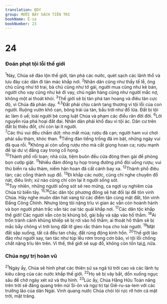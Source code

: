 ```yaml
---
translation: BDY
group: MƯỜI BẢY SÁCH TIÊN TRI
bookName: Ê-sa 
bookNumber: 23
---
```


<div class="title"><h1>24</h1><h3>Đoán phạt tội lỗi thế giới</h3></div>
<span class="verse es_24_1"><sup>1</sup>Này, Chúa sẽ đảo lộn thế giới, tàn phá các nước, quét sạch các lãnh thổ và lưu đày các dân đi tản mác khắp nơi. </span>
<span class="verse es_24_2"><sup>2</sup>Nhân dân cũng như thầy tế lễ, ông chủ cũng như tớ trai, bà chủ cũng như tớ gái, người mua cũng như kẻ bán, người cho vay cũng như kẻ đi vay, chủ ngân hàng cũng như người mắc nợ, không một ai thoát khỏi. </span>
<span class="verse es_24_3"><sup>3</sup>Thế giới sẽ bị tàn phá tan hoang và điêu tàn cực độ, vì Chúa đã phán dạy. </span>
<span class="verse es_24_4 es_24_5"><sup>4,5</sup>Đất phải chịu cảnh tang thương vì tội lỗi của con người. Ruộng vườn khô cạn, bông trái úa tàn, bầu trời như đổ lửa. Đất bị tội ác làm ô uế; loài người bẻ cong luật Chúa và phạm các điều răn đời đời. </span>
<span class="verse es_24_6"><sup>6</sup>Lời nguyền rủa phá hoại đất đai. Nhân dân phải khổ đau vì tội ác. Dân cư trên đất bị thiêu đốt, chỉ còn lại ít người.<br/></span>
<span class="verse es_24_7"><sup>7</sup>Các thú vui đều chấm dứt: nho mất mùa; rượu đã cạn; người ham vui chơi phải sầu thảm, khóc than. </span>
<span class="verse es_24_8"><sup>8</sup>Tiếng đàn tiếng trống đã im bặt, những ngày vui đã qua rồi. </span>
<span class="verse es_24_9"><sup>9</sup>Không ai còn uống rượu nho mà cất giọng hoan ca; rượu mạnh để lại dư vị đắng cay trong cổ họng.<br/></span>
<span class="verse es_24_10"><sup>10</sup>Thành phố rối loạn; nhà cửa, tiệm buôn đều cửa đóng then gài để phòng bọn cướp giật. </span>
<span class="verse es_24_11"><sup>11</sup>Nhiều đám đông tụ họp trong đường phố đòi uống rượu; vui thú biến ra sầu thảm, niềm hân hoan đã cất cánh bay xa. </span>
<span class="verse es_24_12"><sup>12</sup>Thành phố điêu tàn; các cổng thành sụp đổ. </span>
<span class="verse es_24_13"><sup>13</sup>Đi khắp các nước, cũng chỉ nghe chuyên đổ nát, điêu linh; xứ nào cũng chỉ còn lại ít người sống sót.<br/></span>
<span class="verse es_24_14"><sup>14</sup>Tuy nhiên, những người sống sót sẽ reo mừng, ca ngợi uy nghiêm của Chúa từ biển tây. </span>
<span class="verse es_24_15 es_24_16"><sup>15,16</sup>Các dân tộc phương đông sẽ hát đối lại để tôn vinh Chúa. Hãy nghe muôn dân hát vang từ các điểm tận cùng mặt đất, tôn vinh Đấng Công Chính. Nhưng lòng tôi nặng trĩu vì gian ác vẫn còn hoành hành và bọn người phản trắc vẫn tác oai tác quái khắp nơi. </span>
<span class="verse es_24_17"><sup>17</sup>Các dân tộc khắp thế giới! Các ngươi vẫn còn bị khủng bố, gài bẫy và sập vào hố thẳm. </span>
<span class="verse es_24_18"><sup>18</sup>Ai trốn tránh cảnh khủng khiếp sẽ bị rơi vào hố thẳm; ai thoát hố thẳm sẽ bị mắc bẫy chông vì trời long đất lỡ gieo rắc thảm họa cho loài người. </span>
<span class="verse es_24_19"><sup>19</sup>Mặt đất sập xuống, tất cả đều tan chảy, đất rúng động kinh hồn. </span>
<span class="verse es_24_20"><sup>20</sup>Thế giới lảo đảo như người say, tan tác như túp lều rơm trong cơn bão, vì tội lỗi chồng chất nặng trĩu lên trên. Vì thế, thế giới sẽ sụp đổ, không còn tồn tại<a href="#" data-toggle="tooltip" data-placement="bottom" title="Nt nổi lên">⚓</a> nữa.</span>
<div class="title"><h3>Chúa ngự trị hoàn vũ</h3></div>
<span class="verse es_24_21"><sup>21</sup>Ngày ấy, Chúa sẽ hình phạt các thiên sứ sa ngã từ trời cao và các lãnh tụ kiêu căng của các nước khắp thế giới. </span>
<span class="verse es_24_22"><sup>22</sup>Họ sẽ bị vây bắt, dồn xuống ngục sâu để chờ ngày xét xử và thụ hình. </span>
<span class="verse es_24_23"><sup>23</sup>Lúc ấy, Chúa Hằng Hữu Toàn năng trên trời sẽ đăng quang trên núi Si-ôn và ngự trị tại Giê-ru-sa-lem với các trưởng lão của dân Ngài. Vinh quang nước Chúa chói lói rực rỡ hơn cả mặt trời, mặt trăng.</span>
